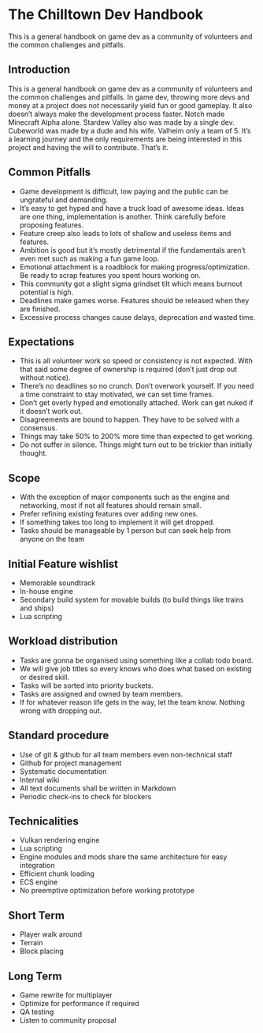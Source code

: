 # The Chilltown Dev Handbook
This is a general handbook on game dev as a community of volunteers and the common challenges and pitfalls.

## Introduction
This is a general handbook on game dev as a community of volunteers and the common challenges and pitfalls.
In game dev, throwing more devs and money at a project does not necessarily yield fun or good gameplay. It also doesn’t always make the development process faster. Notch made Minecraft Alpha alone. Stardew Valley also was made by a single dev. Cubeworld was made by a dude and his wife. Valheim only a team of 5. 
It’s a learning journey and the only requirements are being interested in this project and having the will to contribute. That’s it. 

## Common Pitfalls
- Game development is difficult, low paying and the public can be ungrateful and demanding. 
- It’s easy to get hyped and have a truck load of awesome ideas. Ideas are one thing, implementation is another. Think carefully before proposing features.
- Feature creep also leads to lots of shallow and useless items and features.
- Ambition is good but it’s mostly detrimental if the fundamentals aren’t even met such as making a fun game loop.
- Emotional attachment is a roadblock for making progress/optimization. Be ready to scrap features you spent hours working on.
- This community got a slight sigma grindset tilt which means burnout potential is high.
- Deadlines make games worse. Features should be released when they are finished. 
- Excessive process changes cause delays, deprecation and wasted time.

## Expectations
- This is all volunteer work so speed or consistency is not expected. With that said some degree of ownership is required (don’t just drop out without notice). 
- There’s no deadlines so no crunch. Don’t overwork yourself. If you need a time constraint to stay motivated, we can set time frames. 
- Don’t get overly hyped and emotionally attached. Work can get nuked if it doesn’t work out.
- Disagreements are bound to happen. They have to be solved with a consensus.
- Things may take 50% to 200% more time than expected to get working.
- Do not suffer in silence. Things might turn out to be trickier than initially thought. 

## Scope
- With the exception of major components such as the engine and networking, most if not all features should remain small. 
- Prefer refining existing features over adding new ones.
- If something takes too long to implement it will get dropped.
- Tasks should be manageable by 1 person but can seek help from anyone on the team

## Initial Feature wishlist
- Memorable soundtrack
- In-house engine
- Secondary build system for movable builds (to build things like trains and ships)
- Lua  scripting

## Workload distribution
- Tasks are gonna be organised using something like a collab todo board. 
- We will give job titles so every knows who does what based on existing or desired skill. 
- Tasks will be sorted into priority buckets.
- Tasks are assigned and owned by team members.
- If for whatever reason life gets in the way, let the team know. Nothing wrong with dropping out. 

## Standard procedure
- Use of git & github for all team members even non-technical staff
- Github for project management
- Systematic documentation
- Internal wiki 
- All text documents shall be written in Markdown
- Periodic check-ins to check for blockers


## Technicalities
- Vulkan rendering engine
- Lua scripting
- Engine modules and mods share the same architecture for easy integration
- Efficient chunk loading
- ECS engine
- No preemptive optimization before working prototype

## Short Term
- Player walk around
- Terrain
- Block placing

## Long Term
- Game rewrite for multiplayer
- Optimize for performance if required
- QA testing
- Listen to community proposal
